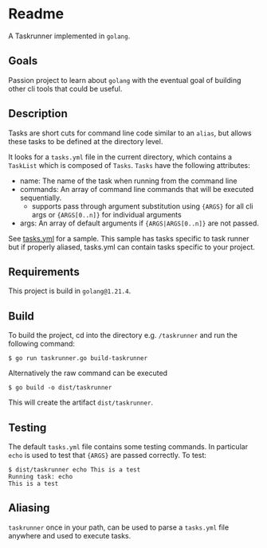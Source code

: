 # Readme

A Taskrunner implemented in `golang`.

## Goals
Passion project to learn about `golang` with the eventual goal of building other cli tools that could be useful.

## Description

Tasks are short cuts for command line code similar to an `alias`, but allows
these tasks to be defined at the directory level.

It looks for a `tasks.yml` file in the current directory, which contains a
`TaskList` which is composed of `Tasks`. `Tasks` have the following attributes:
* name: The name of the task when running from the command line
* commands: An array of command line commands that will be executed sequentially.
  * supports pass through argument substitution using `{ARGS}` for all cli args or `{ARGS[0..n]}` for individual arguments
* args: An array of default arguments if `{ARGS|ARGS[0..n]}` are not passed.

See [tasks.yml](taskrunner/tasks.yml) for a sample. This sample has tasks specific to task runner
but if properly aliased, tasks.yml can contain tasks specific to your project.

## Requirements
This project is build in `golang@1.21.4`.

## Build
To build the project, cd into the directory e.g. `/taskrunner` and run the following command:

    $ go run taskrunner.go build-taskrunner

Alternatively the raw command can be executed

    $ go build -o dist/taskrunner

This will create the artifact `dist/taskrunner`.

## Testing
The default `tasks.yml` file contains some testing commands. In particular `echo` is used to test that `{ARGS}` are passed correctly. To test:

    $ dist/taskrunner echo This is a test
    Running task: echo
    This is a test


## Aliasing
`taskrunner` once in your path, can be used to parse a `tasks.yml` file anywhere and used to execute tasks.
